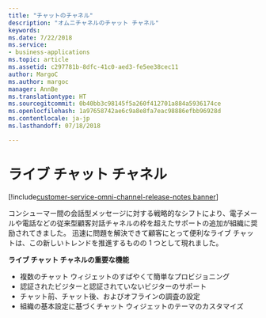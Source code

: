 ```yaml
---
title: "チャットのチャネル"
description: "オムニチャネルのチャット チャネル"
keywords: 
ms.date: 7/22/2018
ms.service:
- business-applications
ms.topic: article
ms.assetid: c297781b-8dfc-41c0-aed3-fe5ee38cec11
author: MargoC
ms.author: margoc
manager: AnnBe
ms.translationtype: HT
ms.sourcegitcommit: 0b40bb3c98145f5a260f412701a884a5936174ce
ms.openlocfilehash: 1a97658742ae6c9a8e8fa7eac98886efbb96928d
ms.contentlocale: ja-jp
ms.lasthandoff: 07/18/2018

---
```


#  <a name="live-chat-channel"></a>ライブ チャット チャネル 

[!include[customer-service-omni-channel-release-notes banner](../../includes/customer-service-omni-channel-release-notes.md)]



コンシューマー間の会話型メッセージに対する戦略的なシフトにより、電子メールや電話などの従来型顧客対話チャネルの枠を超えたサポートの追加が組織に奨励されてきました。 迅速に問題を解決できて顧客にとって便利なライブ チャットは、この新しいトレンドを推進するものの 1 つとして現れました。

**ライブ チャット チャネルの重要な機能**

-   複数のチャット ウィジェットのすばやくて簡単なプロビジョニング
-   認証されたビジターと認証されていないビジターのサポート
-   チャット前、チャット後、およびオフラインの調査の設定
-   組織の基本設定に基づくチャット ウィジェットのテーマのカスタマイズ




